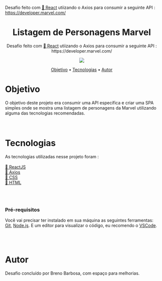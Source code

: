 
Desafio feito com <a href="https://pt-br.reactjs.org/">🔗 React</a> utiizando o Axios para consumir a seguinte API : https://developer.marvel.com/
  
  <h1 align="center">
    Listagem de Personagens Marvel
</h1>
<p align="center">Desafio feito com <a href="https://pt-br.reactjs.org/">🔗 React</a> utiizando o Axios para consumir a seguinte API : https://developer.marvel.com/
</p>

<p align="center"><img src='https://img.shields.io/badge/Marvel-Characters-red'/></p>

<p align="center">
 <a href="#objetivo">Objetivo</a> •
 <a href="#tecnologias">Tecnologias</a> • 
 <a href="#autor">Autor</a>
</p>

<div id='objetivo'>
	<h1>Objetivo</h1>
	O objetivo deste projeto era consumir uma API específica e criar uma SPA simples onde se mostra uma listagem de personagens da Marvel utilizando alguma das tecnologias recomendadas.
	
</div>
<br>
<br>
<div id='tecnologias'>
	<h1>Tecnologias</h1>
	<p>As tecnologias utilizadas nesse projeto foram : <br><br>
	<a href="https://pt-br.reactjs.org/">🔗 ReactJS</a>
	<br>
		<a href="https://www.npmjs.com/package/axios">🔗 Axios</a>
<br>
					 <a href="https://developer.mozilla.org/pt-BR/docs/Web/CSS>🔗 CSS</a>
	<br>
					 <a href="https://developer.mozilla.org/pt-BR/docs/Web/CSS>🔗 CSS</a>
	<br>
		<a href="https://developer.mozilla.org/pt-BR/docs/Web/HTML">🔗 HTML</a></p>
</div>
<br>
<br>
	
### Pré-requisitos

Você vai precisar ter instalado em sua máquina as seguintes ferramentas:
[Git](https://git-scm.com), [Node.js](https://nodejs.org/en/). 
E um editor para visualizar o código, eu recomendo o [VSCode](https://code.visualstudio.com/).

<br>
<br>
<div id='autor'>
	<h1>Autor</h1>
	Desafio concluído por Breno Barbosa, com espaço para melhorias.
</div


